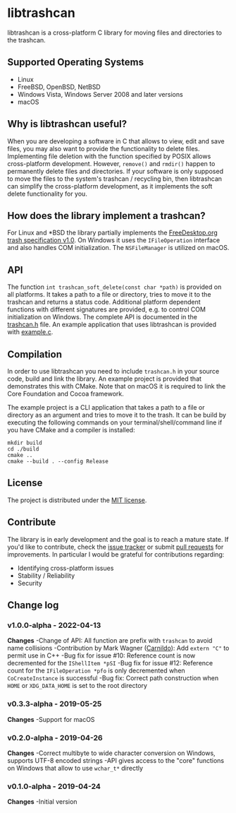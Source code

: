 # libtrashcan
libtrashcan is a cross-platform C library for moving files and directories to the trashcan. 

## Supported Operating Systems
- Linux
- FreeBSD, OpenBSD, NetBSD
- Windows Vista, Windows Server 2008 and later versions
- macOS

## Why is libtrashcan useful?
When you are developing a software in C that allows to view, edit and save files, you may also want to provide the functionality to delete files. Implementing file deletion with the function specified by POSIX allows cross-platform development. However, `remove()` and `rmdir()` happen to permanently delete files and directories. If your software is only supposed to move the files to the system's trashcan / recycling bin, then libtrashcan can simplify the cross-platform development, as it implements the soft delete functionality for you.

## How does the library implement a trashcan?
For Linux and *BSD the library partially implements the [FreeDesktop.org trash specification v1.0](https://specifications.freedesktop.org/trash-spec/trashspec-1.0.html). On Windows it uses the `IFileOperation` interface and also handles COM initialization. The `NSFileManager` is utilized on macOS.

## API
The function `int trashcan_soft_delete(const char *path)` is provided on all platforms. It takes a path to a file or directory, tries to move it to the trashcan and returns a status code. Additional platform dependent functions with different signatures are provided, e.g. to control COM initialization on Windows. The complete API is documented in the [trashcan.h](src/trashcan.h) file. An example application that uses libtrashcan is provided with [example.c](example.c).

## Compilation
In order to use libtrashcan you need to include `trashcan.h` in your source code, build and link the library. An example project is provided that demonstrates this with CMake. Note that on macOS it is required to link the Core Foundation and Cocoa framework.

The example project is a CLI application that takes a path to a file or directory as an argument and tries to move it to the trash. It can be build by executing the following commands on your terminal/shell/command line if you have CMake and a compiler is installed:

```
mkdir build
cd ./build
cmake ..
cmake --build . --config Release
```

## License
The project is distributed under the [MIT license](./LICENSE).

## Contribute
The library is in early development and the goal is to reach a mature state. If you'd like to contribute, check the [issue tracker](https://github.com/robertguetzkow/libtrashcan/issues) or submit [pull requests](https://github.com/robertguetzkow/libtrashcan/pulls) for improvements. In particular I would be grateful for contributions regarding:
- Identifying cross-platform issues
- Stability / Reliability
- Security

## Change log

### v1.0.0-alpha - 2022-04-13
**Changes**
-Change of API: All function are prefix with `trashcan` to avoid name collisions
-Contribution by Mark Wagner ([Carnildo](https://github.com/Carnildo)): Add `extern "C"` to permit use in C++
-Bug fix for issue #10: Reference count is now decremented for the `IShellItem *pSI`
-Bug fix for issue #12: Reference count for the `IFileOperation *pfo` is only decremented when `CoCreateInstance` is successful
-Bug fix: Correct path construction when `HOME` or `XDG_DATA_HOME` is set to the root directory

### v0.3.3-alpha - 2019-05-25
**Changes**
-Support for macOS

### v0.2.0-alpha - 2019-04-26
**Changes**
-Correct multibyte to wide character conversion on Windows, supports UTF-8 encoded strings
-API gives access to the "core" functions on Windows that allow to use `wchar_t*` directly

### v0.1.0-alpha - 2019-04-24
**Changes**
-Initial version
